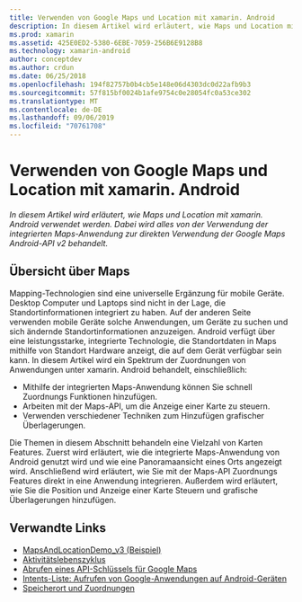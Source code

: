 ```yaml
---
title: Verwenden von Google Maps und Location mit xamarin. Android
description: In diesem Artikel wird erläutert, wie Maps und Location mit xamarin. Android verwendet werden. Dabei wird alles von der Verwendung der integrierten Maps-Anwendung zur direkten Verwendung der Google Maps Android-API v2 behandelt.
ms.prod: xamarin
ms.assetid: 425E0ED2-5380-6EBE-7059-256B6E9128B8
ms.technology: xamarin-android
author: conceptdev
ms.author: crdun
ms.date: 06/25/2018
ms.openlocfilehash: 194f82757b0b4cb5e148e06d4303dc0d22afb9b3
ms.sourcegitcommit: 57f815bf0024b1afe9754c0e28054fc0a53ce302
ms.translationtype: MT
ms.contentlocale: de-DE
ms.lasthandoff: 09/06/2019
ms.locfileid: "70761708"
---
```

# <a name="how-to-use-google-maps-and-location-with-xamarinandroid"></a>Verwenden von Google Maps und Location mit xamarin. Android

_In diesem Artikel wird erläutert, wie Maps und Location mit xamarin. Android verwendet werden. Dabei wird alles von der Verwendung der integrierten Maps-Anwendung zur direkten Verwendung der Google Maps Android-API v2 behandelt._

## <a name="maps-overview"></a>Übersicht über Maps

Mapping-Technologien sind eine universelle Ergänzung für mobile Geräte. Desktop Computer und Laptops sind nicht in der Lage, die Standortinformationen integriert zu haben. Auf der anderen Seite verwenden mobile Geräte solche Anwendungen, um Geräte zu suchen und sich ändernde Standortinformationen anzuzeigen. Android verfügt über eine leistungsstarke, integrierte Technologie, die Standortdaten in Maps mithilfe von Standort Hardware anzeigt, die auf dem Gerät verfügbar sein kann. In diesem Artikel wird ein Spektrum der Zuordnungen von Anwendungen unter xamarin. Android behandelt, einschließlich: 

- Mithilfe der integrierten Maps-Anwendung können Sie schnell Zuordnungs Funktionen hinzufügen.
- Arbeiten mit der Maps-API, um die Anzeige einer Karte zu steuern.
- Verwenden verschiedener Techniken zum Hinzufügen grafischer Überlagerungen.

Die Themen in diesem Abschnitt behandeln eine Vielzahl von Karten Features.
Zuerst wird erläutert, wie die integrierte Maps-Anwendung von Android genutzt wird und wie eine Panoramaansicht eines Orts angezeigt wird. Anschließend wird erläutert, wie Sie mit der Maps-API Zuordnungs Features direkt in eine Anwendung integrieren. Außerdem wird erläutert, wie Sie die Position und Anzeige einer Karte Steuern und grafische Überlagerungen hinzufügen.

## <a name="related-links"></a>Verwandte Links

- [MapsAndLocationDemo_v3 (Beispiel)](https://docs.microsoft.com/samples/xamarin/monodroid-samples/mapsandlocationdemo-v3)
- [Aktivitätslebenszyklus](~/android/app-fundamentals/activity-lifecycle/index.md)
- [Abrufen eines API-Schlüssels für Google Maps](~/android/platform/maps-and-location/maps/obtaining-a-google-maps-api-key.md)
- [Intents-Liste: Aufrufen von Google-Anwendungen auf Android-Geräten](https://developer.android.com/guide/appendix/g-app-intents.html)
- [Speicherort und Zuordnungen](https://developer.android.com/guide/topics/location/index.html)
